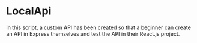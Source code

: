 # LocalApi
in this script, a custom API has been created so that a beginner can create an API in Express themselves and test the API in their React.js project.

